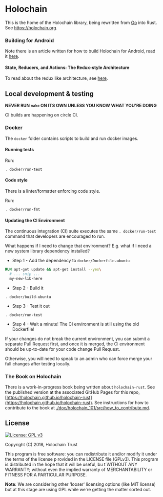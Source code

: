 # Holochain
This is the home of the Holochain library, being rewritten from [Go](https://github.com/holochain/holochain-proto) into Rust. See https://holochain.org.

### Building for Android
Note there is an article written for how to build Holochain for Android, read it [here](doc/holochain_101/src/holochain_across_platforms.md).

#### State, Reducers, and Actions: The Redux-style Architecture
To read about the redux like architecture, see [here](doc/holochain_101/src/state_actions.md).

## Local development & testing

**NEVER RUN `make` ON ITS OWN UNLESS YOU KNOW WHAT YOU'RE DOING**

CI builds are happening on circle CI.

### Docker

The `docker` folder contains scripts to build and run docker images.

#### Running tests

Run:

```shell
. docker/run-test
```

#### Code style
There is a linter/formatter enforcing code style.

Run:

```shell
. docker/run-fmt
```

#### Updating the CI Environment

The continuous integration (CI) suite executes the same `. docker/run-test` command that developers are encouraged to run.

What happens if I need to change that environment? E.g. what if I need a new system library dependency installed?

- Step 1 - Add the dependency to `docker/Dockerfile.ubuntu`

```dockerfile
RUN apt-get update && apt-get install --yes\
  # ... snip ...
  my-new-lib-here
```

- Step 2 - Build it

```shell
. docker/build-ubuntu
```

- Step 3 - Test it out

```shell
. docker/run-test
```

- Step 4 - Wait a minute! The CI environment is still using the old Dockerfile!

If your changes do not break the current environment, you can submit a separate Pull Request first, and once it is merged, the CI environment should be up-to-date for your code change Pull Request.

Otherwise, you will need to speak to an admin who can force merge your full changes after testing locally.

### The Book on Holochain

There is a work-in-progress book being written about `holochain-rust`. See the published version at the associated GitHub Pages for this repo, [https://holochain.github.io/holochain-rust](https://holochain.github.io/holochain-rust). See instructions for how to contribute to the book at [./doc/holochain_101/src/how_to_contribute.md](./doc/holochain_101/src/how_to_contribute.md).



## License
[![License: GPL v3](https://img.shields.io/badge/License-GPL%20v3-blue.svg)](http://www.gnu.org/licenses/gpl-3.0)

Copyright (C) 2018, Holochain Trust

This program is free software: you can redistribute it and/or modify it under the terms of the license p
rovided in the LICENSE file (GPLv3).  This program is distributed in the hope that it will be useful, bu
t WITHOUT ANY WARRANTY; without even the implied warranty of MERCHANTABILITY or FITNESS FOR A PARTICULAR
 PURPOSE.

**Note:** We are considering other 'looser' licensing options (like MIT license) but at this stage are using GPL while we're getting the matter sorted out.
